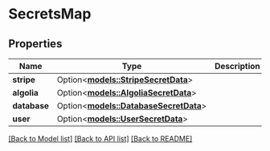 # SecretsMap

## Properties

Name | Type | Description | Notes
------------ | ------------- | ------------- | -------------
**stripe** | Option<[**models::StripeSecretData**](StripeSecretData.md)> |  | [optional]
**algolia** | Option<[**models::AlgoliaSecretData**](AlgoliaSecretData.md)> |  | [optional]
**database** | Option<[**models::DatabaseSecretData**](DatabaseSecretData.md)> |  | [optional]
**user** | Option<[**models::UserSecretData**](UserSecretData.md)> |  | [optional]

[[Back to Model list]](../README.md#documentation-for-models) [[Back to API list]](../README.md#documentation-for-api-endpoints) [[Back to README]](../README.md)


